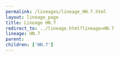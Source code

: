 ```yaml
---
permalink: /lineages/lineage_HN.7.html
layout: lineage_page
title: Lineage HN.7
redirect_to: ../lineage.html?lineage=HN.7
lineage: HN.7
parent: 
children: ['HN.7']
---
```

